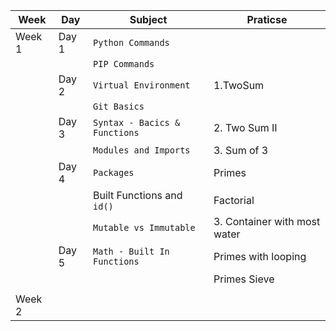 


| **Week** | **Day** | **Subject**                   | **Praticse**                 |
| -------- | ------- | ----------------------------- | ---------------------------- |
| Week 1   | Day 1   | `Python Commands`             |                              |
|          |         | `PIP Commands`                |                              |
|          | Day 2   | `Virtual Environment`         | 1.TwoSum                     |
|          |         | `Git Basics`                  |                              |
|          | Day 3   | `Syntax - Bacics & Functions` | 2. Two Sum II                |
|          |         | `Modules and Imports`         | 3. Sum of 3                  |
|          | Day 4   | `Packages`                    | Primes                       |
|          |         | Built Functions and `id()`    | Factorial                    |
|          |         | `Mutable vs Immutable`        | 3. Container with most water |
|          | Day 5   | `Math - Built In Functions`   | Primes with looping          |
|          |         |                               | Primes Sieve                 |
|          |         |                               |                              |
| Week 2   |         |                               |                              |
